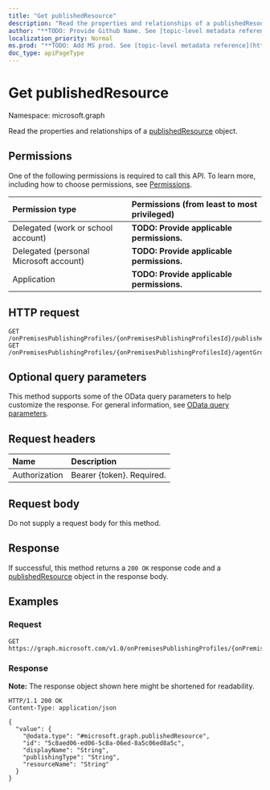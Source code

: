 ```yaml
---
title: "Get publishedResource"
description: "Read the properties and relationships of a publishedResource object."
author: "**TODO: Provide Github Name. See [topic-level metadata reference](https://msgo.azurewebsites.net/add/document/guidelines/metadata.html#topic-level-metadata)**"
localization_priority: Normal
ms.prod: "**TODO: Add MS prod. See [topic-level metadata reference](https://msgo.azurewebsites.net/add/document/guidelines/metadata.html#topic-level-metadata)**"
doc_type: apiPageType
---
```


# Get publishedResource
Namespace: microsoft.graph



Read the properties and relationships of a [publishedResource](../resources/publishedresource.md) object.

## Permissions
One of the following permissions is required to call this API. To learn more, including how to choose permissions, see [Permissions](/graph/permissions-reference).

|Permission type|Permissions (from least to most privileged)|
|:---|:---|
|Delegated (work or school account)|**TODO: Provide applicable permissions.**|
|Delegated (personal Microsoft account)|**TODO: Provide applicable permissions.**|
|Application|**TODO: Provide applicable permissions.**|

## HTTP request

<!-- {
  "blockType": "ignored"
}
-->
``` http
GET /onPremisesPublishingProfiles/{onPremisesPublishingProfilesId}/publishedResources/{publishedResourceId}
GET /onPremisesPublishingProfiles/{onPremisesPublishingProfilesId}/agentGroups/{onPremisesAgentGroupId}/publishedResources/{publishedResourceId}
```

## Optional query parameters
This method supports some of the OData query parameters to help customize the response. For general information, see [OData query parameters](/graph/query-parameters).

## Request headers
|Name|Description|
|:---|:---|
|Authorization|Bearer {token}. Required.|

## Request body
Do not supply a request body for this method.

## Response

If successful, this method returns a `200 OK` response code and a [publishedResource](../resources/publishedresource.md) object in the response body.

## Examples

### Request
<!-- {
  "blockType": "request",
  "name": "get_publishedresource"
}
-->
``` http
GET https://graph.microsoft.com/v1.0/onPremisesPublishingProfiles/{onPremisesPublishingProfilesId}/publishedResources/{publishedResourceId}
```


### Response
**Note:** The response object shown here might be shortened for readability.
<!-- {
  "blockType": "response",
  "truncated": true,
  "@odata.type": "microsoft.graph.publishedResource"
}
-->
``` http
HTTP/1.1 200 OK
Content-Type: application/json

{
  "value": {
    "@odata.type": "#microsoft.graph.publishedResource",
    "id": "5c8aed06-ed06-5c8a-06ed-8a5c06ed8a5c",
    "displayName": "String",
    "publishingType": "String",
    "resourceName": "String"
  }
}
```


